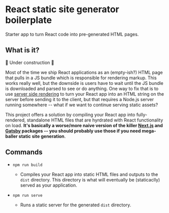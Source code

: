 # React static site generator boilerplate

Starter app to turn React code into pre-generated HTML pages.

## What is it?

🚧 Under construction 🚧

Most of the time we ship React applications as an (empty-ish?) HTML page that pulls in a JS bundle which is responsible for rendering markup. This works really well, but the downside is users have to wait until the JS bundle is downloaded and parsed to see or do anything. One way to fix that is to use [server side rendering](https://github.com/cullenjett/react-ssr-boilerplate) to turn your React app into an HTML string on the server before sending it to the client, but that requires a Node.js server running somewhere -- what if we want to continue serving static assets?

This project offers a solution by compiling your React app into fully-rendered, standalone HTML files that are hyrdrated with React functionality on load. **It's basically a worse/more naive version of the killer [Next.js](https://nextjs.org/) and [Gatsby](https://www.gatsbyjs.org/) packages -- you should probably use those if you need mega-baller static site generation**.

## Commands

- `npm run build`

  - Compiles your React app into static HTML files and outputs to the `dist` directory. This directory is what will eventually be (staticaclly) served as your application.

- `npm run serve`
  - Runs a static server for the generated `dist` directory.
